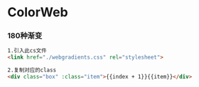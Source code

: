# ColorWeb
### 180种渐变

````html
1.引入此cs文件
<link href="./webgradients.css" rel="stylesheet">

2.复制对应的class
<div class="box" :class="item">{{index + 1}}{{item}}</div>

````

<img src="http://img.guangjiaoge.com/uploads/20200117/33ff96baafafa99a46a2ee08f9387a17.png" alt="">

